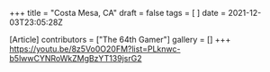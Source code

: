 +++
title = "Costa Mesa, CA"
draft = false
tags = [ ]
date = 2021-12-03T23:05:28Z

[Article]
contributors = ["The 64th Gamer"]
gallery = []
+++
https://youtu.be/8z5Vo0O20FM?list=PLknwc-b5lwwCYNRoWkZMgBzYT139jsrG2
